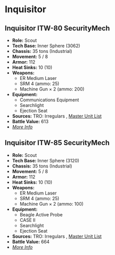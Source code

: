 # Inquisitor 

## Inquisitor ITW-80 SecurityMech 

- **Role:** Scout 
- **Tech Base:** Inner Sphere (3062) 
- **Chassis:** 35 tons (Industrial) 
- **Movement:** 5 / 8 
- **Armor:** 112 
- **Heat Sinks:** 10 (10) 
- **Weapons:** 
  - ER Medium Laser 
  - SRM 4 (ammo: 25) 
  - Machine Gun × 2 (ammo: 200) 
- **Equipment:** 
  - Communications Equipment 
  - Searchlight 
  - Ejection Seat 
- **Sources:** TRO: Irregulars , [Master Unit List](http://masterunitlist.info/Unit/Details/4364) 
- **Battle Value:** 613 
- [*More Info*](inquisitor/inquisitor_itw-80_securitymech.md) 

## Inquisitor ITW-85 SecurityMech 

- **Role:** Scout 
- **Tech Base:** Inner Sphere (3120) 
- **Chassis:** 35 tons (Industrial) 
- **Movement:** 5 / 8 
- **Armor:** 112 
- **Heat Sinks:** 10 (10) 
- **Weapons:** 
  - ER Medium Laser 
  - SRM 4 (ammo: 25) 
  - Machine Gun × 2 (ammo: 100) 
- **Equipment:** 
  - Beagle Active Probe 
  - CASE II 
  - Searchlight 
  - Ejection Seat 
- **Sources:** TRO: Irregulars , [Master Unit List](http://masterunitlist.info/Unit/Details/7825) 
- **Battle Value:** 664 
- [*More Info*](inquisitor/inquisitor_itw-85_securitymech.md) 

